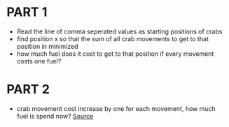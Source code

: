 # PART 1
* Read the line of comma seperated values as starting positions of crabs
* find position x so that the sum of all crab movements to get to that position in minimized
* how much fuel does it cost to get to that position if every movement costs one fuel?

# PART 2
* crab movement cost increase by one for each movement, how much fuel is spend now?
[Source](https://adventofcode.com/2021/day/7)